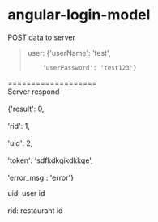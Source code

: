 angular-login-model
===================
POST data to server
>
>  user: {'userName': 'test',
>
>         'userPassword': 'test123'}

===================          
Server respond <br />   
{'result': 0,<br />  
  'rid': 1,<br />  
  'uid': 2,<br />  
  'token': 'sdfkdkqikdkkqe',<br />  
  'error_msg': 'error'}<br />  
  
uid: user id<br />  
rid: restaurant id<br />  
